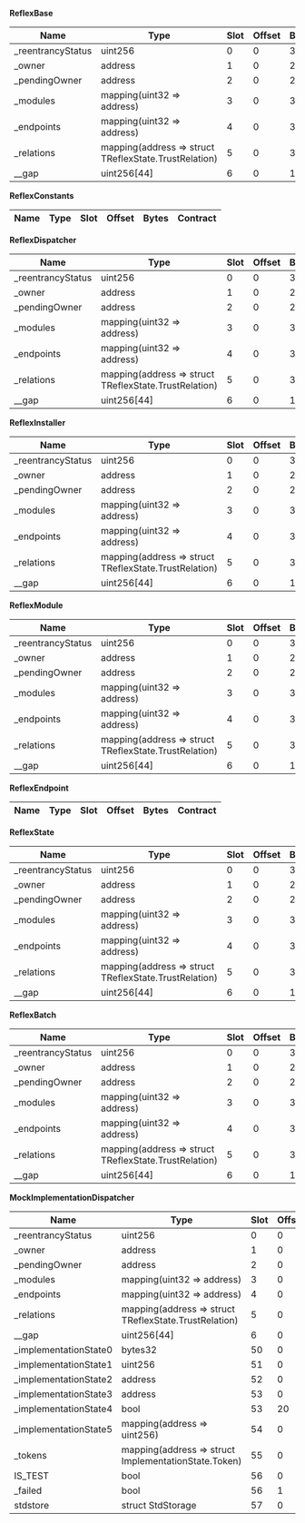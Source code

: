 **ReflexBase**

| Name               | Type                                                  | Slot | Offset | Bytes | Contract                      |
| ------------------ | ----------------------------------------------------- | ---- | ------ | ----- | ----------------------------- |
| \_reentrancyStatus | uint256                                               | 0    | 0      | 32    | src/ReflexBase.sol:ReflexBase |
| \_owner            | address                                               | 1    | 0      | 20    | src/ReflexBase.sol:ReflexBase |
| \_pendingOwner     | address                                               | 2    | 0      | 20    | src/ReflexBase.sol:ReflexBase |
| \_modules          | mapping(uint32 => address)                            | 3    | 0      | 32    | src/ReflexBase.sol:ReflexBase |
| \_endpoints        | mapping(uint32 => address)                            | 4    | 0      | 32    | src/ReflexBase.sol:ReflexBase |
| \_relations        | mapping(address => struct TReflexState.TrustRelation) | 5    | 0      | 32    | src/ReflexBase.sol:ReflexBase |
| \_\_gap            | uint256[44]                                           | 6    | 0      | 1408  | src/ReflexBase.sol:ReflexBase |

**ReflexConstants**

| Name | Type | Slot | Offset | Bytes | Contract |
| ---- | ---- | ---- | ------ | ----- | -------- |

**ReflexDispatcher**

| Name               | Type                                                  | Slot | Offset | Bytes | Contract                                  |
| ------------------ | ----------------------------------------------------- | ---- | ------ | ----- | ----------------------------------------- |
| \_reentrancyStatus | uint256                                               | 0    | 0      | 32    | src/ReflexDispatcher.sol:ReflexDispatcher |
| \_owner            | address                                               | 1    | 0      | 20    | src/ReflexDispatcher.sol:ReflexDispatcher |
| \_pendingOwner     | address                                               | 2    | 0      | 20    | src/ReflexDispatcher.sol:ReflexDispatcher |
| \_modules          | mapping(uint32 => address)                            | 3    | 0      | 32    | src/ReflexDispatcher.sol:ReflexDispatcher |
| \_endpoints        | mapping(uint32 => address)                            | 4    | 0      | 32    | src/ReflexDispatcher.sol:ReflexDispatcher |
| \_relations        | mapping(address => struct TReflexState.TrustRelation) | 5    | 0      | 32    | src/ReflexDispatcher.sol:ReflexDispatcher |
| \_\_gap            | uint256[44]                                           | 6    | 0      | 1408  | src/ReflexDispatcher.sol:ReflexDispatcher |

**ReflexInstaller**

| Name               | Type                                                  | Slot | Offset | Bytes | Contract                                |
| ------------------ | ----------------------------------------------------- | ---- | ------ | ----- | --------------------------------------- |
| \_reentrancyStatus | uint256                                               | 0    | 0      | 32    | src/ReflexInstaller.sol:ReflexInstaller |
| \_owner            | address                                               | 1    | 0      | 20    | src/ReflexInstaller.sol:ReflexInstaller |
| \_pendingOwner     | address                                               | 2    | 0      | 20    | src/ReflexInstaller.sol:ReflexInstaller |
| \_modules          | mapping(uint32 => address)                            | 3    | 0      | 32    | src/ReflexInstaller.sol:ReflexInstaller |
| \_endpoints        | mapping(uint32 => address)                            | 4    | 0      | 32    | src/ReflexInstaller.sol:ReflexInstaller |
| \_relations        | mapping(address => struct TReflexState.TrustRelation) | 5    | 0      | 32    | src/ReflexInstaller.sol:ReflexInstaller |
| \_\_gap            | uint256[44]                                           | 6    | 0      | 1408  | src/ReflexInstaller.sol:ReflexInstaller |

**ReflexModule**

| Name               | Type                                                  | Slot | Offset | Bytes | Contract                          |
| ------------------ | ----------------------------------------------------- | ---- | ------ | ----- | --------------------------------- |
| \_reentrancyStatus | uint256                                               | 0    | 0      | 32    | src/ReflexModule.sol:ReflexModule |
| \_owner            | address                                               | 1    | 0      | 20    | src/ReflexModule.sol:ReflexModule |
| \_pendingOwner     | address                                               | 2    | 0      | 20    | src/ReflexModule.sol:ReflexModule |
| \_modules          | mapping(uint32 => address)                            | 3    | 0      | 32    | src/ReflexModule.sol:ReflexModule |
| \_endpoints        | mapping(uint32 => address)                            | 4    | 0      | 32    | src/ReflexModule.sol:ReflexModule |
| \_relations        | mapping(address => struct TReflexState.TrustRelation) | 5    | 0      | 32    | src/ReflexModule.sol:ReflexModule |
| \_\_gap            | uint256[44]                                           | 6    | 0      | 1408  | src/ReflexModule.sol:ReflexModule |

**ReflexEndpoint**

| Name | Type | Slot | Offset | Bytes | Contract |
| ---- | ---- | ---- | ------ | ----- | -------- |

**ReflexState**

| Name               | Type                                                  | Slot | Offset | Bytes | Contract                        |
| ------------------ | ----------------------------------------------------- | ---- | ------ | ----- | ------------------------------- |
| \_reentrancyStatus | uint256                                               | 0    | 0      | 32    | src/ReflexState.sol:ReflexState |
| \_owner            | address                                               | 1    | 0      | 20    | src/ReflexState.sol:ReflexState |
| \_pendingOwner     | address                                               | 2    | 0      | 20    | src/ReflexState.sol:ReflexState |
| \_modules          | mapping(uint32 => address)                            | 3    | 0      | 32    | src/ReflexState.sol:ReflexState |
| \_endpoints        | mapping(uint32 => address)                            | 4    | 0      | 32    | src/ReflexState.sol:ReflexState |
| \_relations        | mapping(address => struct TReflexState.TrustRelation) | 5    | 0      | 32    | src/ReflexState.sol:ReflexState |
| \_\_gap            | uint256[44]                                           | 6    | 0      | 1408  | src/ReflexState.sol:ReflexState |

**ReflexBatch**

| Name               | Type                                                  | Slot | Offset | Bytes | Contract                                  |
| ------------------ | ----------------------------------------------------- | ---- | ------ | ----- | ----------------------------------------- |
| \_reentrancyStatus | uint256                                               | 0    | 0      | 32    | src/periphery/ReflexBatch.sol:ReflexBatch |
| \_owner            | address                                               | 1    | 0      | 20    | src/periphery/ReflexBatch.sol:ReflexBatch |
| \_pendingOwner     | address                                               | 2    | 0      | 20    | src/periphery/ReflexBatch.sol:ReflexBatch |
| \_modules          | mapping(uint32 => address)                            | 3    | 0      | 32    | src/periphery/ReflexBatch.sol:ReflexBatch |
| \_endpoints        | mapping(uint32 => address)                            | 4    | 0      | 32    | src/periphery/ReflexBatch.sol:ReflexBatch |
| \_relations        | mapping(address => struct TReflexState.TrustRelation) | 5    | 0      | 32    | src/periphery/ReflexBatch.sol:ReflexBatch |
| \_\_gap            | uint256[44]                                           | 6    | 0      | 1408  | src/periphery/ReflexBatch.sol:ReflexBatch |

**MockImplementationDispatcher**

| Name                   | Type                                                  | Slot | Offset | Bytes | Contract                                                                 |
| ---------------------- | ----------------------------------------------------- | ---- | ------ | ----- | ------------------------------------------------------------------------ |
| \_reentrancyStatus     | uint256                                               | 0    | 0      | 32    | test/mocks/MockImplementationDispatcher.sol:MockImplementationDispatcher |
| \_owner                | address                                               | 1    | 0      | 20    | test/mocks/MockImplementationDispatcher.sol:MockImplementationDispatcher |
| \_pendingOwner         | address                                               | 2    | 0      | 20    | test/mocks/MockImplementationDispatcher.sol:MockImplementationDispatcher |
| \_modules              | mapping(uint32 => address)                            | 3    | 0      | 32    | test/mocks/MockImplementationDispatcher.sol:MockImplementationDispatcher |
| \_endpoints            | mapping(uint32 => address)                            | 4    | 0      | 32    | test/mocks/MockImplementationDispatcher.sol:MockImplementationDispatcher |
| \_relations            | mapping(address => struct TReflexState.TrustRelation) | 5    | 0      | 32    | test/mocks/MockImplementationDispatcher.sol:MockImplementationDispatcher |
| \_\_gap                | uint256[44]                                           | 6    | 0      | 1408  | test/mocks/MockImplementationDispatcher.sol:MockImplementationDispatcher |
| \_implementationState0 | bytes32                                               | 50   | 0      | 32    | test/mocks/MockImplementationDispatcher.sol:MockImplementationDispatcher |
| \_implementationState1 | uint256                                               | 51   | 0      | 32    | test/mocks/MockImplementationDispatcher.sol:MockImplementationDispatcher |
| \_implementationState2 | address                                               | 52   | 0      | 20    | test/mocks/MockImplementationDispatcher.sol:MockImplementationDispatcher |
| \_implementationState3 | address                                               | 53   | 0      | 20    | test/mocks/MockImplementationDispatcher.sol:MockImplementationDispatcher |
| \_implementationState4 | bool                                                  | 53   | 20     | 1     | test/mocks/MockImplementationDispatcher.sol:MockImplementationDispatcher |
| \_implementationState5 | mapping(address => uint256)                           | 54   | 0      | 32    | test/mocks/MockImplementationDispatcher.sol:MockImplementationDispatcher |
| \_tokens               | mapping(address => struct ImplementationState.Token)  | 55   | 0      | 32    | test/mocks/MockImplementationDispatcher.sol:MockImplementationDispatcher |
| IS_TEST                | bool                                                  | 56   | 0      | 1     | test/mocks/MockImplementationDispatcher.sol:MockImplementationDispatcher |
| \_failed               | bool                                                  | 56   | 1      | 1     | test/mocks/MockImplementationDispatcher.sol:MockImplementationDispatcher |
| stdstore               | struct StdStorage                                     | 57   | 0      | 224   | test/mocks/MockImplementationDispatcher.sol:MockImplementationDispatcher |
